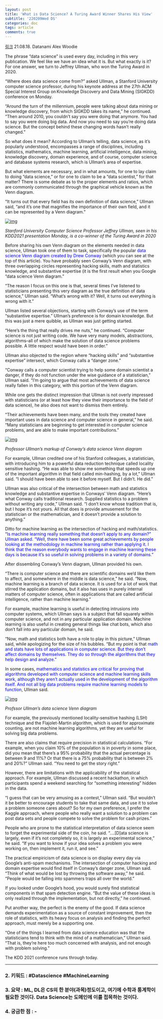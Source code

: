 ```yaml
---
layout: post
title: 'What is Data Science? A Turing Award Winner Shares His View'
subtitle: '220209Wed DS'
categories: doc
tags: article
comments: true
---
```


[링크](https://www.datanami.com/2021/08/18/what-is-data-science-a-turing-award-winner-shares-his-view/)
21.08.18. Datanami Alex Woodie  

The phrase “data science” is used every day, including in this very publication. We feel like we have an idea what it is. But what exactly is it? For one answer, we turn to Jeffrey Ullman, who won the Turing Award in 2020.

“Where does data science come from?” asked Ullman, a Stanford University computer science professor, during his keynote address at the 27th ACM Special Interest Group on Knowledge Discovery and Data Mining (SIGKDD) conference on Monday.

“Around the turn of the millennium, people were talking about data mining or knowledge discovery, from which SIGKDD takes its name,” he continued. “Then around 2010, you couldn’t say you were doing that anymore. You had to say you were doing big data. And now you need to say you’re doing data science. But the concept behind these changing words hasn’t really changed.”

So what does it mean? According to Ullman’s telling, data science, as it’s popularly understood, encompasses a range of disciplines, including statistics, mathematics, machine learning, artificial intelligence, data mining, knowledge discovery, domain experience, and of course, computer science and database systems research, which is Ullman’s area of expertise.

But what elements are necessary, and in what amounts, for one to lay claim to doing “data science,” or for one to claim to be a “data scientist,” for that matter? There is some debate as to the proper elements and ratios, which are commonly communicated through the graphical vehicle known as the Venn diagram.

“It turns out that every field has its own definition of data science,” Ullman said, “and it’s one that magnifies the importance of their own field, and it can be represented by a Venn diagram.”

[![img](https://2s7gjr373w3x22jf92z99mgm5w-wpengine.netdna-ssl.com/wp-content/uploads/2021/08/Prof-Ullman_1-300x172.png)](https://2s7gjr373w3x22jf92z99mgm5w-wpengine.netdna-ssl.com/wp-content/uploads/2021/08/Prof-Ullman_1.png)



*Stanford University Computer Science Professor Jeffrey Ullman, seen in his KDD2021 presentation Monday, is a co-winner of the Turing Award in 2020*

Before sharing his own Venn diagram on the elements needed in data science, Ullman took one of them to task, specifically the popular <span style="color:blue">data science Venn diagram created by Drew Conway</span> (which you can see at the top of this article). You have probably seen Conway’s Venn diagram, with three overlapping circles representing hacking skills, math and statistics knowledge, and substantive expertise (it is the first result when you Google “data science Venn diagram.”

“The reason I focus on this one is that, several times I’ve listened to statisticians presenting this very diagram as the true definition of data science,” Ullman said. “What’s wrong with it? Well, it turns out everything is wrong with it.”

Ullman listed several objections, starting with Conway’s use of the term “substantive expertise.” Ullman’s preference is for domain knowledge. But this was just a mere quibble, as Ullman was just getting started.

“Here’s the thing that really drives me nuts,” he continued. “Computer science is not just writing code. We have very many models, abstractions, algorithms–all of which make the solution of data science problems possible. A little respect would have been in order.”

Ullman also objected to the region where “hacking skills” and “substantive expertise” intersect, which Conway calls a “danger zone.”

“Conway calls a computer scientist trying to help some domain scientist a danger, if they do not function under the wise guidance of a statistician,” Ullman said. “I’m going to argue that most achievements of data science really fallen in this category, with this portion of the Venn diagram.

While one gets the distinct impression that Ullman is not overly impressed with statisticians (or at least how they view their importance to the field of data science), he also does not want to dismiss them entirely.

“Their achievements have been many, and the tools they created have important uses in data science and computer science in general,” he said. “Many statisticians are beginning to get interested in computer science problems, and are able to make important contributions.”

[![img](https://2s7gjr373w3x22jf92z99mgm5w-wpengine.netdna-ssl.com/wp-content/uploads/2021/08/Prof-Ullman_6-300x191.png)](https://2s7gjr373w3x22jf92z99mgm5w-wpengine.netdna-ssl.com/wp-content/uploads/2021/08/Prof-Ullman_6.png)



*Professor Ullman’s markup of Conway’s data science Venn diagram*

For example, Ullman credited one of his Stanford colleagues, a statistician, with introducing him to a powerful data reduction technique called locality sensitive hashing. “He was able to show me something that speeds up one of the important algorithm in that field called min-hashing, by a lot,” Ullman said. “I should have been able to see it before myself. But I didn’t. He did.”

Ullman was also critical of the intersection between math and statistics knowledge and substantive expertise in Conways’ Venn diagram. “Here’s what Conway calls traditional research. Supplied statistics to a problem without writing any code,” Ullman said. “I don’t know whose tradition that is, but I hope it’s not yours. All that does is provide amusement for the statistician or the mathematician, and it doesn’t provide a solution to anything.”

Ditto for machine learning as the intersection of hacking and math/statistics. <span style="color:blue">“Is machine learning really something that doesn’t apply to any domain?” Ullman asked. “Well, there have been some great achievements by people looking at the methodology in machine learning rather than applying it. I think that the reason everybody wants to engage in machine learning these days is because it’s so useful in solving problems in a variety of domains.”</span>

After dissembling Conway’s Venn diagram, Ullman provided his own.

“There is computer science and there are scientific domains we’d like them to affect, and somewhere in the middle is data science,” he said. “Now, machine learning is a branch of data science. It is used for a lot of work that stirred the application domains, but it also has uses in purely internal matters of computer science, often in applications that are called artificial intelligence, rather than machine learning.”

For example, machine learning is useful in detecting intrusions into computer systems, which Ullman says is a subject that fall squarely within computer science, and not in any particular application domain. Machine learning is also useful in creating general things like chat bots, which also don’t fall into any particular domain, he said.

“Now, math and statistics both have a role to play in this picture,” Ullman said, while apologizing for the size of his bubbles. “But my point is that <span style="color:blue">math and stats have lots of applications in computer science. But they don’t affect domains by themselves. They do so through the algorithms that they help design and analyze.”</span>

In some cases, <span style="color:blue">mathematics and statistics are critical for proving that algorithms developed with computer science and machine learning skills work, although they aren’t actually used in the development of the algorithm itself.  And not all big data problems require machine learning models to function</span>, Ullman said.

[![img](https://2s7gjr373w3x22jf92z99mgm5w-wpengine.netdna-ssl.com/wp-content/uploads/2021/08/Prof-Ullman_9-300x214.png)](https://2s7gjr373w3x22jf92z99mgm5w-wpengine.netdna-ssl.com/wp-content/uploads/2021/08/Prof-Ullman_9.png)



*Profssor Ullman’s data science Venn diagram*

For example, the previously mentioned locality-sensitive hashing (LSH) technique and the Flajolet-Martin algorithm, which is used for approximate counting, are not machine learning algorithms, yet they are useful for solving big data problems.

There are also claims that require precision in statistical calculations. “For example, when you claim 10% of the population is in poverty in some place, did you mean that there’s a 95% probability that the actual percentage is between 9 and 11%? Or that there is a 75% probability that is between 2% and 20%?” Ullman said. “You need to get the story right.”

However, there are limitations with the applicability of the statistical approach. For example, Ullman discussed a recent hackathon, in which participants spend a weekend searching for “something interesting” hidden in the data.

“I guess that can be very amusing as a contest,” Ullman said. “But wouldn’t it be better to encourage students to take that same data, and use it to solve a problem someone cares about? So for my own preference, I prefer the Kaggle approach, where people who really want a solution to a problem can post data sets and people compete to solve the problem for cash prizes.”

People who are prone to the statistical interpretation of data science seem to forget the experimental side of the coin, he said. “….[D]ata science is largely, even if it’s not completely so, it is largely an experimental science,” he said. “If you want to know if your idea solves a problem you were working on, then implement it, run it, and see.”

The practical empiricism of data science is on display every day via Google’s anti-spam mechanisms. The intersection of computer hacking and domain expertise would find itself in Conway’s danger zone, Ullman said. “Think of what would be lost by throwing the software away,” he said. “People would be falling into spammers traps all over the world.”

If you looked under Google’s hood, you would surely find statistical components in that spam detection engine. “But the value of these ideas is only realized through the implementation, but not directly,” he continued.

Put another way, the perfect is the enemy of the good. If data science demands experimentation as a source of constant improvement, then the role of statistics, with its heavy focus on analysis and finding the perfect approach, must merely be a supporting one.

“One of the things I learned from data science education was that the statisticians tend to think with the mind of a mathematician,” Ullman said. “That is, they’re here too much concerned with analysis, and not enough with problem solving.”

The KDD 2021 conference runs through today.

* * *

### 2. 키워드 : \#Datascience \#MachineLearning
### 3. 요약 : ML, DL은 CS의 한 분야(과목)정도이고, 여기에 수학과 통계학이 필요한 것이다. Data Science는 도메인에 이를 접목하는 것이다.
### 4. 궁금한 점 : -